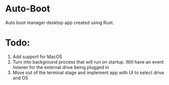 # Auto-Boot

Auto boot manager desktop app created using Rust. 

# Todo:

1. Add support for MacOS
2. Turn into background process that will run on startup. Will have an event listener for the external drive being plugged in
3. Move out of the terminal stage and implement app with UI to select drive and OS
